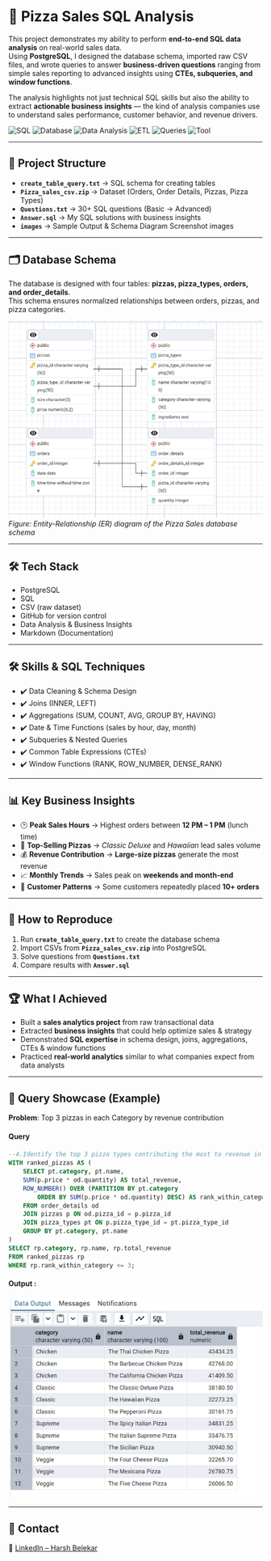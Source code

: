 # 🍕 Pizza Sales SQL Analysis  

This project demonstrates my ability to perform **end-to-end SQL data analysis** on real-world sales data.  
Using **PostgreSQL**, I designed the database schema, imported raw CSV files, and wrote queries to answer **business-driven questions** ranging from simple sales reporting to advanced insights using **CTEs, subqueries, and window functions**.  

The analysis highlights not just technical SQL skills but also the ability to extract **actionable business insights** — the kind of analysis companies use to understand sales performance, customer behavior, and revenue drivers.  

![SQL](https://img.shields.io/badge/Language-SQL-blue)
![Database](https://img.shields.io/badge/Database-PostgreSQL-green)
![Data Analysis](https://img.shields.io/badge/Focus-Data_Analysis-orange)
![ETL](https://img.shields.io/badge/Process-ETL-yellow)
![Queries](https://img.shields.io/badge/Queries-Advanced_SQL-purple)
![Tool](https://img.shields.io/badge/Tool-dbdiagram.io-lightgrey)

---

## 📂 Project Structure  

- **`create_table_query.txt`** → SQL schema for creating tables  
- **`Pizza_sales_csv.zip`** → Dataset (Orders, Order Details, Pizzas, Pizza Types)  
- **`Questions.txt`** → 30+ SQL questions (Basic → Advanced)  
- **`Answer.sql`** → My SQL solutions with business insights  
- **`images`** → Sample Output & Schema Diagram Screenshot images 

---

## 🗂️ Database Schema  

The database is designed with four tables: **pizzas, pizza_types, orders, and order_details**.  
This schema ensures normalized relationships between orders, pizzas, and pizza categories.  

![Database Schema](images/Schema_diagram.png)  
*Figure: Entity-Relationship (ER) diagram of the Pizza Sales database schema*

---

## 🛠️ Tech Stack
- PostgreSQL  
- SQL  
- CSV (raw dataset)  
- GitHub for version control  
- Data Analysis & Business Insights  
- Markdown (Documentation)  

---

## 🛠️ Skills & SQL Techniques  

- ✔️ Data Cleaning & Schema Design
- ✔️ Joins (INNER, LEFT)
- ✔️ Aggregations (SUM, COUNT, AVG, GROUP BY, HAVING)
- ✔️ Date & Time Functions (sales by hour, day, month)
- ✔️ Subqueries & Nested Queries
- ✔️ Common Table Expressions (CTEs)
- ✔️ Window Functions (RANK, ROW_NUMBER, DENSE_RANK)

---

## 📊 Key Business Insights  

- 🕑 **Peak Sales Hours** → Highest orders between **12 PM – 1 PM** (lunch time)  
- 🍕 **Top-Selling Pizzas** → *Classic Deluxe* and *Hawaiian* lead sales volume  
- 💰 **Revenue Contribution** → **Large-size pizzas** generate the most revenue  
- 📈 **Monthly Trends** → Sales peak on **weekends and month-end**  
- 👥 **Customer Patterns** → Some customers repeatedly placed **10+ orders**  

---

## 🚀 How to Reproduce  

1. Run **`create_table_query.txt`** to create the database schema  
2. Import CSVs from **`Pizza_sales_csv.zip`** into PostgreSQL  
3. Solve questions from **`Questions.txt`**  
4. Compare results with **`Answer.sql`**  

---

## 🏆 What I Achieved  
- Built a **sales analytics project** from raw transactional data  
- Extracted **business insights** that could help optimize sales & strategy  
- Demonstrated **SQL expertise** in schema design, joins, aggregations, CTEs & window functions  
- Practiced **real-world analytics** similar to what companies expect from data analysts  


---

## 📝 Query Showcase (Example)

**Problem**: Top 3 pizzas in each Category by revenue contribution

#### Query
```sql 
--4.Identify the top 3 pizza types contributing the most to revenue in each category.
WITH ranked_pizzas AS (
	SELECT pt.category, pt.name,
	SUM(p.price * od.quantity) AS total_revenue,
	ROW_NUMBER() OVER (PARTITION BY pt.category 
		ORDER BY SUM(p.price * od.quantity) DESC) AS rank_within_category
	FROM order_details od
	JOIN pizzas p ON od.pizza_id = p.pizza_id
	JOIN pizza_types pt ON p.pizza_type_id = pt.pizza_type_id
	GROUP BY pt.category, pt.name
)
SELECT rp.category, rp.name, rp.total_revenue
FROM ranked_pizzas rp
WHERE rp.rank_within_category <= 3;
```

#### Output :
![Top 3 Pizzas](images/top_pizzas.png)  

---

## 📧 Contact

🔗 [LinkedIn – Harsh Belekar](https://www.linkedin.com/in/harshbelekar)
